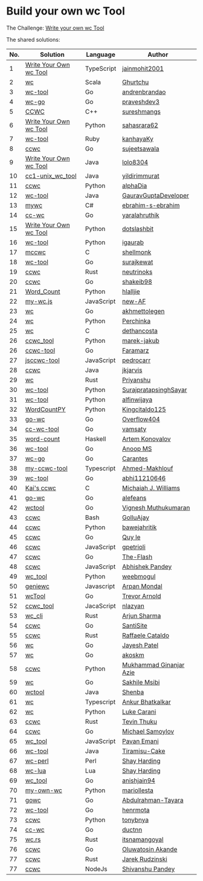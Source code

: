 # Build your own wc Tool

The Challenge: [Write your own wc Tool](https://codingchallenges.fyi/challenges/challenge-wc)

The shared solutions:

| No. | Solution                                                                                                    | Language   | Author                                                            |
| --- | ----------------------------------------------------------------------------------------------------------- | ---------- | ----------------------------------------------------------------- |
| 1   | [Write Your Own wc Tool](https://github.com/jainmohit2001/coding-challenges/tree/master/src/1)              | TypeScript | [jainmohit2001](https://github.com/jainmohit2001/)                |
| 2   | [wc](https://github.com/Ghurtchu/wc)                                                                        | Scala      | [Ghurtchu](https://github.com/Ghurtchu/wc)                        |
| 3   | [wc-tool](https://github.com/andrenbrandao/wc-tool)                                                         | Go         | [andrenbrandao](https://github.com/andrenbrandao)                 |
| 4   | [wc-go](https://github.com/praveshdev3/wc-go)                                                               | Go         | [praveshdev3](https://github.com/praveshdev3/)                    |
| 5   | [CCWC](https://github.com/sureshmangs/Build-Your-Own-X/tree/main/ccwc/C%2B%2B)                              | C++        | [sureshmangs](https://github.com/sureshmangs)                     |
| 6   | [Write Your Own wc Tool](https://github.com/sahasrara62/codingchallenges.fyi/tree/main/word_count)          | Python     | [sahasrara62](https://github.com/sahasrara62/)                    |
| 7   | [wc-tool](https://github.com/kanhayaKy/wc-tool)                                                             | Ruby       | [kanhayaKy](https://github.com/kanhayaKy)                         |
| 8   | [ccwc](https://github.com/sujeetsawala/ccwc)                                                                | Go         | [sujeetsawala](https://github.com/sujeetsawala)                   |
| 9   | [Write Your Own wc Tool](https://github.com/lolo8304/coding-challenge/tree/main/no-1)                       | Java       | [lolo8304 ](https://github.com/lolo8304)                          |
| 10  | [cc1-unix_wc_tool](https://github.com/yildirimmurat/cc1-unix_wc_tool)                                       | Java       | [yildirimmurat](https://github.com/yildirimmurat)                 |
| 11  | [ccwc](https://github.com/alphaDia/ccwc)                                                                    | Python     | [alphaDia](https://github.com/alphaDia/)                          |
| 12  | [wc-tool](https://github.com/GauravGuptaDeveloper/Coding-Challenges/tree/wc-tool/wc-tool)                   | Java       | [GauravGuptaDeveloper](https://github.com/GauravGuptaDeveloper)   |
| 13  | [mywc](https://github.com/ebrahim-s-ebrahim/mywc)                                                           | C#         | [ebrahim-s-ebrahim](https://github.com/ebrahim-s-ebrahim)         |
| 14  | [cc-wc](https://github.com/yaralahruthik/cc-wc)                                                             | Go         | [yaralahruthik](https://github.com/yaralahruthik)                 |
| 15  | [Write Your Own wc Tool](https://github.com/dotslashbit/coding-challenges/tree/main/write_your_own_wc_tool) | Python     | [dotslashbit](https://github.com/dotslashbit)                     |
| 16  | [wc-tool](https://github.com/igaurab/cc/tree/main/wc-tool)                                                  | Python     | [igaurab](https://github.com/igaurab)                             |
| 17  | [mccwc](https://github.com/shellmonk/mccwc)                                                                 | C          | [shellmonk](https://github.com/shellmonk)                         |
| 18  | [wc-tool](https://github.com/surajkewat/wc-tool)                                                            | Go         | [surajkewat](https://github.com/surajkewat)                       |
| 19  | [ccwc](https://github.com/neutrinoks/CodingChallenge/tree/main/ccwc)                                        | Rust       | [neutrinoks](https://github.com/neutrinoks)                       |
| 20  | [ccwc](https://github.com/shakeib98/ccwc)                                                                   | Go         | [shakeib98](https://github.com/shakeib98)                         |
| 21  | [Word_Count](https://github.com/hlalljie/Word_Count)                                                        | Python     | [hlalljie](https://github.com/hlalljie)                           |
| 22  | [my-wc.js](https://github.com/new-AF/my-wc.js)                                                              | JavaScript | [new-AF](https://github.com/new-AF)                               |
| 23  | [wc](https://github.com/akhmettolegen/wc)                                                                   | Go         | [akhmettolegen](https://github.com/akhmettolegen)                 |
| 24  | [wc](https://github.com/Perchinka/WC-coding-challenges)                                                     | Python     | [Perchinka](https://github.com/Perchinka)                         |
| 25  | [wc](https://github.com/dethancosta/ccwc)                                                                   | C          | [dethancosta](https://github.com/dethancosta)                     |
| 26  | [ccwc_tool](https://github.com/marek-jakub/ccwc_tool)                                                       | Python     | [marek-jakub](https://github.com/marek-jakub)                     |
| 26  | [ccwc-tool](https://github.com/faramarzaf/ccwc-tool)                                                        | Go         | [Faramarz](https://github.com/faramarzaf)                         |
| 27  | [jsccwc-tool](https://github.com/pedrocarr/jsccwc-tool)                                                     | JavaScript | [pedrocarr](https://github.com/pedrocarr)                         |
| 28  | [ccwc](https://github.com/jkjarvis/John_crickett_coding_challenges/tree/main/challenge_1_wc)                | Java       | [jkjarvis](https://github.com/jkjarvis)                           |
| 29  | [wc](https://github.com/indierusty/wc)                                                                      | Rust       | [Priyanshu](https://github.com/indierusty)                        |
| 30  | [wc-tool](https://github.com/SurajpratapsinghSayar/wc-tool)                                                 | Python     | [SurajpratapsinghSayar](https://github.com/SurajpratapsinghSayar) |
| 31  | [wc-tool](https://github.com/alfinwijaya/wc-tool)                                                           | Python     | [alfinwijaya](https://github.com/alfinwijaya)                     |
| 32  | [WordCountPY](https://github.com/Kingcitaldo125/WordCountPY)                                                | Python     | [Kingcitaldo125](https://github.com/Kingcitaldo125)               |
| 33  | [go-wc](https://github.com/Overflow404/go-wc)                                                               | Go         | [Overflow404](https://github.com/Overflow404)                     |
| 34  | [cc-wc-tool](https://github.com/vamsaty/cc-wc-tool)                                                         | Go         | [vamsaty](https://github.com/vamsaty)                             |
| 35  | [word-count](https://github.com/izebit/coding-challenges/tree/master/1-word-count)                          | Haskell    | [Artem Konovalov](https://github.com/izebit)                      |
| 36  | [wc-tool](https://gitlab.com/coderanoopms/wc-tool)                                                          | Go         | [Anoop MS](https://gitlab.com/coderanoopms)                       |
| 37  | [wc-go](https://github.com/carantes/wc-go)                                                                  | Go         | [Carantes](https://github.com/carantes)                           |
| 38  | [my-ccwc-tool](https://github.com/ahmed22362/weekly-coding-challenges/tree/main/01_Build_your_own_wc)       | Typescript | [Ahmed-Makhlouf](https://github.com/ahmed22362)                   |
| 39  | [wc-tool](https://github.com/abhi11210646/wc-tool)                                                          | Go         | [abhi11210646](https://github.com/abhi11210646)                   |
| 40  | [Kai's ccwc](https://github.com/CaiCanCode/ccwc)                                                            | C          | [Michaiah J. Williams](https://github.com/CaiCanCode)             |
| 41  | [go-wc](https://github.com/alefeans/go-wc)                                                                  | Go         | [alefeans](https://github.com/alefeans)                           |
| 42  | [wctool](https://github.com/vigneshm243/CodingChallenges/tree/main/wctool)                                  | Go         | [Vignesh Muthukumaran](https://github.com/vigneshm243)            |
| 43  | [ccwc](https://github.com/GolluAjay/codeChallenges/tree/main/write_your_own_wc_tool)                        | Bash       | [GolluAjay](https://github.com/GolluAjay)                         |
| 44  | [ccwc](https://github.com/bawejahritik/cli---word-count-tool)                                               | Python     | [bawejahritik](https://github.com/bawejahritik)                   |
| 45  | [ccwc](https://github.com/elq81hc/coding-challenges/tree/master/wc_tool)                                    | Go         | [Quy le](https://github.com/elq81hc)                              |
| 46  | [ccwc](https://github.com/gpetrioli/coding-challenges/tree/main/challenge-1-wc-command)                     | JavaScript | [gpetrioli](https://github.com/gpetrioli)                         |
| 47  | [ccwc](https://github.com/The-Flash/ccwc)                                                                   | Go         | [The-Flash](https://github.com/The-Flash)                         |
| 48  | [ccwc](https://github.com/abhie16/wc-cmnd-clone)                                                            | JavaScript | [Abhishek Pandey](https://github.com/abhie16)                     |
| 49  | [wc_tool](https://github.com/WeebMogul/Coding-Challenges-solutions/tree/main/Challenge%201%20-%20wc%20tool) | Python     | [weebmogul](https://github.com/WeebMogul)                         |
| 50  | [geniewc](https://github.com/arp99/Geniewc)                                                                 | Javascript | [Arpan Mondal](https://github.com/arp99)                          |
| 51  | [wcTool](https://github.com/tlarnold10/coding-challenges/tree/main/wcTool)                                  | Go         | [Trevor Arnold](https://github.com/tlarnold10)                    |
| 52  | [ccwc_tool](https://github.com/nlazyan/coding-challenges/tree/main/01_ccwc_tool)                            | JacaScript | [nlazyan](https://github.com/nlazyan)                             |
| 53  | [wc_cli](https://github.com/arjunsharma-dev1/wc_cli)                                                        | Rust       | [Arjun Sharma](https://github.com/arjunsharma-dev1)               |
| 54  | [ccwc](https://github.com/SantiSite/ccwc)                                                                   | Go         | [SantiSite](https://github.com/SantiSite)                         |
| 55  | [ccwc](https://github.com/farmeroy/coding-challenges-rust/tree/master/ccww)                                 | Rust       | [Raffaele Cataldo](https://github.com/farmeroy)                   |
| 56  | [wc](https://github.com/codeghoul/coding-challenges/tree/main/01_wc)                                        | Go         | [Jayesh Patel](https://github.com/codeghoul)                      |
| 57  | [wc](https://github.com/akoskm/ccwc)                                                                        | Go         | [akoskm](https://github.com/akoskm)                               |
| 58  | [ccwc](https://github.com/azie-ginanjar/ccwc)                                                               | Python     | [Mukhammad Ginanjar Azie](https://github.com/azie-ginanjar)       |
| 59  | [wc](https://github.com/Sakhile-Msibi/Coding-Challenges/tree/main/WC-Tool)                                  | Go         | [Sakhile Msibi](https://github.com/Sakhile-Msibi)                 |
| 60  | [wctool](https://github.com/shenba1712/wctool)                                                              | Java       | [Shenba](https://github.com/shenba1712)                           |
| 61  | [wc](https://github.com/ankur26/codingchallenges-solutions/tree/main/ccwc)                                  | Typescript | [Ankur Bhatkalkar](https://github.com/ankur26)                    |
| 62  | [wc](https://github.com/lwcarani/py-wc)                                                                     | Python     | [Luke Carani](https://github.com/lwcarani)                        |
| 63  | [ccwc](https://github.com/Tevinthuku/coding_challenges_fyi/tree/main/ccwc)                                  | Rust       | [Tevin Thuku](https://github.com/Tevinthuku)                      |
| 64  | [ccwc](https://github.com/msamoylov/ccwc-go)                                                                | Go         | [Michael Samoylov](https://github.com/msamoylov)                  |
| 65  | [wc_tool](https://github.com/p1kalys/Coding_Challenges_by_John_Crickett/tree/main/wc_tool)                  | JavaScript | [Pavan Emani](https://github.com/p1kalys)                         |
| 66  | [wc-tool](https://github.com/Tiramisu-Cake/Coding-Challenges/tree/main/ccwc)                                | Java       | [Tiramisu-Cake](https://github.com/Tiramisu-Cake)                 |
| 67  | [wc-perl](https://github.com/kellewic/coding-challenges/blob/main/001-wc/wc.pl)                             | Perl       | [Shay Harding](https://github.com/kellewic)                       |
| 68  | [wc-lua](https://github.com/kellewic/coding-challenges/blob/main/001-wc/wc.lua)                             | Lua        | [Shay Harding](https://github.com/kellewic)                       |
| 69  | [wc_tool](https://github.com/anishjain94/wc_tool)                                                           | Go         | [anishjain94](https://github.com/anishjain94)                     |
| 70  | [my-own-wc](https://github.com/mariollesta/my-own-wc)                                                       | Python     | [mariollesta](https://github.com/mariollesta)                     |
| 71  | [gowc](https://github.com/Abdulrahman-Tayara/gowc)                                                          | Go         | [Abdulrahman-Tayara](https://github.com/Abdulrahman-Tayara)       |
| 72  | [wc-tool](https://github.com/henrmota/gocodechallenges/tree/main/wc)                                        | Go         | [henrmota](https://github.com/henrmota)                           |
| 73  | [ccwc](https://github.com/tonybnya/ccwc)                                                                    | Python     | [tonybnya](https://github.com/tonybnya)                           |
| 74  | [cc-wc](https://github.com/ductnn/cc-wc)                                                                    | Go         | [ductnn](https://github.com/ductnn)                               |
| 75  | [wc.rs](https://github.com/itsnamangoyal/wc.rs)                                                             | Rust       | [itsnamangoyal](https://github.com/itsnamangoyal)                 |
| 76  | [ccwc](https://github.com/dkrest1/coding-challenges-golang/tree/main/wc-tool)                               | Go         | [Oluwatosin Akande](https://github.com/dkrest1)                   |
| 77  | [ccwc](https://github.com/jarekr/ccwc)                                                                      | Rust       | [Jarek Rudzinski](https://github.com/jarekr)                      |
| 77  | [ccwc](https://github.com/z-pandeyji/weekly_challenges/tree/main/CUSTOM_UNIX_WC_TOOL-Nodejs)                | NodeJs     | [Shivanshu Pandey](https://github.com/z-pandeyji/)                |
